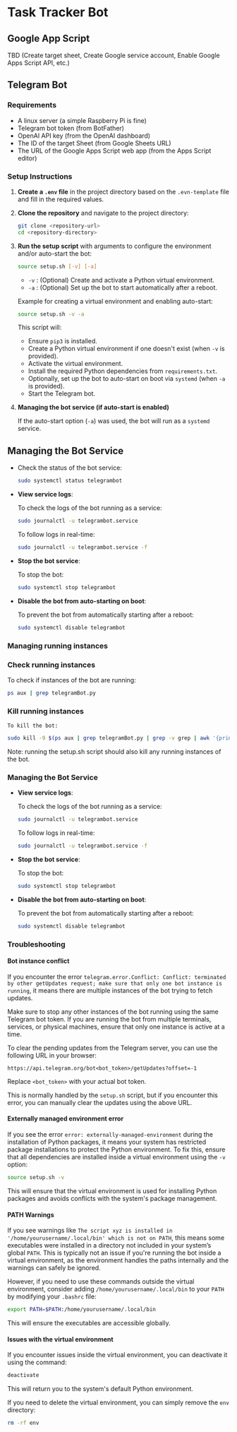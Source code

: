 # Task Tracker Bot

## Google App Script

TBD (Create target sheet, Create Google service account, Enable Google Apps Script API, etc.)

## Telegram Bot

### Requirements

- A linux server (a simple Raspberry Pi is fine)
- Telegram bot token (from BotFather)
- OpenAI API key (from the OpenAI dashboard)
- The ID of the target Sheet (from Google Sheets URL)
- The URL of the Google Apps Script web app (from the Apps Script editor)

### Setup Instructions

1. **Create a `.env` file** in the project directory based on the `.evn-template` file and fill in the required values.

2. **Clone the repository** and navigate to the project directory:

   ```bash
   git clone <repository-url>
   cd <repository-directory>
   ```

3. **Run the setup script** with arguments to configure the environment and/or auto-start the bot:

   ```bash
   source setup.sh [-v] [-a]
   ```

   - `-v` : (Optional) Create and activate a Python virtual environment.
   - `-a` : (Optional) Set up the bot to start automatically after a reboot.

   Example for creating a virtual environment and enabling auto-start:

   ```bash
   source setup.sh -v -a
   ```

   This script will:
   - Ensure `pip3` is installed.
   - Create a Python virtual environment if one doesn't exist (when `-v` is provided).
   - Activate the virtual environment.
   - Install the required Python dependencies from `requirements.txt`.
   - Optionally, set up the bot to auto-start on boot via `systemd` (when `-a` is provided).
   - Start the Telegram bot.

4. **Managing the bot service (if auto-start is enabled)**

   If the auto-start option (`-a`) was used, the bot will run as a `systemd` service.

## Managing the Bot Service

- Check the status of the bot service:

  ```bash
  sudo systemctl status telegrambot
  ```

- **View service logs**:

  To check the logs of the bot running as a service:

  ```bash
  sudo journalctl -u telegrambot.service
  ```

  To follow logs in real-time:

  ```bash
  sudo journalctl -u telegrambot.service -f
  ```

- **Stop the bot service**:

  To stop the bot:

  ```bash
  sudo systemctl stop telegrambot
  ```

- **Disable the bot from auto-starting on boot**:

  To prevent the bot from automatically starting after a reboot:

  ```bash
  sudo systemctl disable telegrambot
  ```

### Managing running instances

### Check running instances

To check if instances of the bot are running:

```bash
ps aux | grep telegramBot.py
```

### Kill running instances

    To kill the bot:

```bash
sudo kill -9 $(ps aux | grep telegramBot.py | grep -v grep | awk '{print $2}')
```

Note: running the setup.sh script should also kill any running instances of the bot.

### Managing the Bot Service

- **View service logs**:

  To check the logs of the bot running as a service:

  ```bash
  sudo journalctl -u telegrambot.service
  ```

  To follow logs in real-time:

  ```bash
  sudo journalctl -u telegrambot.service -f
  ```

- **Stop the bot service**:

  To stop the bot:

  ```bash
  sudo systemctl stop telegrambot
  ```

- **Disable the bot from auto-starting on boot**:

  To prevent the bot from automatically starting after a reboot:

  ```bash
  sudo systemctl disable telegrambot
  ```

### Troubleshooting

#### Bot instance conflict

If you encounter the error `telegram.error.Conflict: Conflict: terminated by other getUpdates request; make sure that only one bot instance is running`, it means there are multiple instances of the bot trying to fetch updates.

Make sure to stop any other instances of the bot running using the same Telegram bot token. If you are running the bot from multiple terminals, services, or physical machines, ensure that only one instance is active at a time.

To clear the pending updates from the Telegram server, you can use the following URL in your browser:

```
https://api.telegram.org/bot<bot_token>/getUpdates?offset=-1
```
Replace `<bot_token>` with your actual bot token.

This is normally handled by the `setup.sh` script, but if you encounter this error, you can manually clear the updates using the above URL.

#### Externally managed environment error

If you see the error `error: externally-managed-environment` during the installation of Python packages, it means your system has restricted package installations to protect the Python environment. To fix this, ensure that all dependencies are installed inside a virtual environment using the `-v` option:

```bash
source setup.sh -v
```

This will ensure that the virtual environment is used for installing Python packages and avoids conflicts with the system's package management.

#### PATH Warnings

If you see warnings like `The script xyz is installed in '/home/yourusername/.local/bin' which is not on PATH`, this means some executables were installed in a directory not included in your system’s global `PATH`. This is typically not an issue if you're running the bot inside a virtual environment, as the environment handles the paths internally and the warnings can safely be ignored.

However, if you need to use these commands outside the virtual environment, consider adding `/home/yourusername/.local/bin` to your `PATH` by modifying your `.bashrc` file:

```bash
export PATH=$PATH:/home/yourusername/.local/bin
```

This will ensure the executables are accessible globally.

#### Issues with the virtual environment

If you encounter issues inside the virtual environment, you can deactivate it using the command:

```bash
deactivate
```

This will return you to the system's default Python environment.

If you need to delete the virtual environment, you can simply remove the `env` directory:

```bash
rm -rf env
```